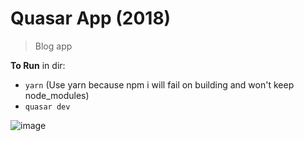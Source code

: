 # Quasar App (2018)

> Blog app

**To Run** in dir:
- `yarn` (Use yarn because npm i will fail on building and won't keep node_modules)
- `quasar dev`

![image](https://user-images.githubusercontent.com/40867747/207748585-7ed043c8-baaf-40a5-8b67-06225498f173.png)
